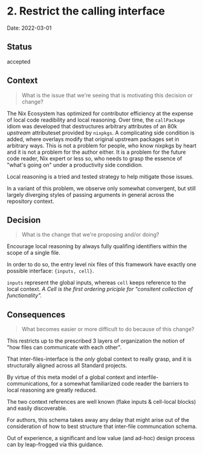 # 2. Restrict the calling interface

Date: 2022-03-01

## Status

accepted

## Context

> What is the issue that we're seeing that is motivating this decision or change?

<!-- write an answer to this question below -->

The Nix Ecosystem has optimized for contributor efficiency at the expense of local code readibility and local reasoning.
Over time, the `callPackage` idiom was developed that destructures arbitrary attributes of an 80k _upstream_ attributeset provided by `nixpkgs`.
A complicating side condition is added, where overlays modify that original upstream packages set in arbitrary ways.
This is not a problem for people, who know nixpkgs by heart and it is not a problem for the author either.
It is a problem for the future code reader, Nix expert or less so, who needs to grasp the essence of "what's going on" under a productivity side condidion.

Local reasoning is a tried and tested strategy to help mitigate those issues.

In a variant of this problem, we observe only somewhat convergent, but still largely diverging styles of passing arguments in general across the repository context.

## Decision

> What is the change that we're proposing and/or doing?

<!-- write an answer to this question below -->

Encourage local reasoning by always fully qualifing identifiers within the scope of a single file.

In order to do so, the entry level nix files of this framework have exactly one possible interface: `{inputs, cell}`.

`inputs` represent the global inputs, whereas `cell` keeps reference to the local context.
_A Cell is the first ordering priciple for "consitent collection of functionality"._

## Consequences

> What becomes easier or more difficult to do because of this change?

<!-- write an answer to this question below -->

This restricts up to the prescribed 3 layers of organization the notion of "how files can communicate with each other".

That inter-files-interface is the _only_ global context to really grasp, and it is structurally aligned across all Standard projects.

By virtue of this meta model of a global context and interfile-communications, for a somewhat familiarized code reader the barriers to local reasoning are greatly reduced.

The two context references are well known (flake inputs & cell-local blocks) and easily discoverable.

For authors, this schema takes away any delay that might arise out of the consideration of how to best structure that inter-file communcation schema.

Out of experience, a significant and low value (and ad-hoc) design process can by leap-frogged via this guidance.

